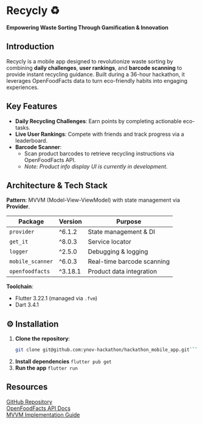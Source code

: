 # Recycly ♻️  
**Empowering Waste Sorting Through Gamification & Innovation**

## Introduction  
Recycly is a mobile app designed to revolutionize waste sorting by combining **daily challenges**, **user rankings**, and **barcode scanning** to provide instant recycling guidance. Built during a 36-hour hackathon, it leverages OpenFoodFacts data to turn eco-friendly habits into engaging experiences.

## Key Features  
- **Daily Recycling Challenges**: Earn points by completing actionable eco-tasks.  
- **Live User Rankings**: Compete with friends and track progress via a leaderboard.  
- **Barcode Scanner**:  
  - Scan product barcodes to retrieve recycling instructions via OpenFoodFacts API.  
  - *Note: Product info display UI is currently in development.*  

## Architecture & Tech Stack  
**Pattern**: MVVM (Model-View-ViewModel) with state management via **Provider**.  

| Package                | Version | Purpose                          |  
|------------------------|---------|----------------------------------|  
| `provider`             | ^6.1.2  | State management & DI            |  
| `get_it`               | ^8.0.3  | Service locator                  |  
| `logger`               | ^2.5.0  | Debugging & logging              |  
| `mobile_scanner`       | ^6.0.3  | Real-time barcode scanning       |  
| `openfoodfacts`        | ^3.18.1 | Product data integration         |  

**Toolchain**:  
- Flutter 3.22.1 (managed via `.fvm`)  
- Dart 3.4.1  

## ⚙️ Installation  
1. **Clone the repository**:  
   ```bash  
   git clone git@github.com:ynov-hackathon/hackathon_mobile_app.git```
2. **Install dependencies**
 ```flutter pub get```
2. **Run the app**
 ```flutter run```

## Resources
[GitHub Repository](git@github.com:ynov-hackathon/hackathon_mobile_app.git) <br/>
[OpenFoodFacts API Docs]( https://fr.openfoodfacts.org) <br/>
[MVVM Implementation Guide](https://medium.com/androidmood/comprendre-larchitecture-mvvm-sur-android-aa285e4fe9dd)